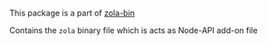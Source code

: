 This package is a part of [zola-bin](https://www.npmjs.com/package/zola-bin)

Contains the `zola` binary file which is acts as Node-API add-on file